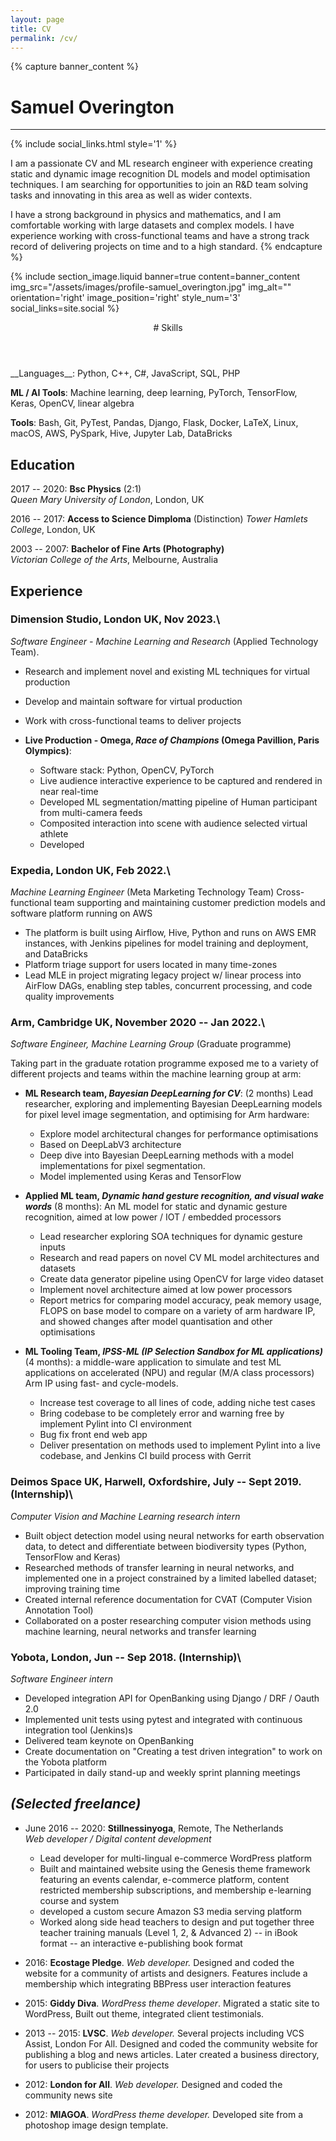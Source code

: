 ```yaml
---
layout: page
title: CV
permalink: /cv/
---
```



{% capture banner_content %}
# Samuel Overington

------------------------------------------------------------------------

{% include social_links.html style='1' %}

I am a passionate CV and ML research engineer with experience creating static and dynamic image recognition DL models and model optimisation techniques. I am searching for opportunities to join an R&D team solving tasks and innovating in this area as well as wider contexts.

I have a strong background in physics and mathematics, and I am comfortable working with large datasets and complex models. I have experience working with cross-functional teams and have a strong track record of delivering projects on time and to a high standard.
{% endcapture %}

{% include section_image.liquid banner=true content=banner_content img_src="/assets/images/profile-samuel_overington.jpg" img_alt="" orientation='right' image_position='right' style_num='3' social_links=site.social %}

<section markdown='1'>
<header>
# Skills
</header>
__Languages__: Python, C++, C#, JavaScript, SQL, PHP

__ML / AI Tools__: Machine learning, deep learning, PyTorch, TensorFlow, Keras, OpenCV, linear algebra

__Tools__: Bash, Git, PyTest, Pandas, Django, Flask, Docker, LaTeX, Linux, macOS, AWS, PySpark, Hive, Jupyter Lab, DataBricks

# Education

2017 -- 2020: **Bsc Physics** (2:1) \
*Queen Mary University of London*, London, UK

2016 -- 2017: **Access to Science Dimploma** (Distinction) *Tower Hamlets College*, London, UK

2003 -- 2007: **Bachelor of Fine Arts (Photography)**\
*Victorian College of the Arts*, Melbourne, Australia

# Experience

### **Dimension Studio**, London UK, Nov 2023.\
*Software Engineer - Machine Learning and Research* (Applied Technology Team).

- Research and implement novel and existing ML techniques for virtual production
- Develop and maintain software for virtual production
- Work with cross-functional teams to deliver projects


- __Live Production - Omega, *Race of Champions* (Omega Pavillion, Paris Olympics)__:
  - Software stack: Python, OpenCV, PyTorch
  - Live audience interactive experience to be captured and rendered in near real-time
  - Developed ML segmentation/matting pipeline of Human participant from multi-camera feeds
  - Composited interaction into scene with audience selected virtual athlete
  - Developed 



### **Expedia**, London UK, Feb 2022.\
*Machine Learning Engineer* (Meta Marketing Technology Team) Cross-functional team supporting and maintaining customer prediction models and software platform running on AWS

  - The platform is built using Airflow, Hive, Python and runs on AWS EMR instances, with Jenkins pipelines for model training and deployment, and DataBricks
  - Platform triage support for users located in many time-zones
  - Lead MLE in project migrating legacy project w/ linear process into AirFlow DAGs, enabling step tables, concurrent processing, and code quality improvements

### **Arm**, Cambridge UK, November 2020 -- Jan 2022.\
*Software Engineer, Machine Learning Group* (Graduate programme)

Taking part in the graduate rotation programme exposed me to a variety of different projects and teams within the machine learning group at arm:

- __ML Research team, *Bayesian DeepLearning for CV*__: (2 months) Lead researcher, exploring and implementing Bayesian DeepLearning models for pixel level image segmentation, and optimising for Arm hardware:

  - Explore model architectural changes for performance optimisations
  - Based on DeepLabV3 architecture
  - Deep dive into Bayesian DeepLearning methods with a model implementations for pixel segmentation.
  - Model implemented using Keras and TensorFlow

- __Applied ML team, *Dynamic hand gesture recognition, and visual wake words*__ (8 months): An ML model for static and dynamic gesture recognition, aimed at low power / IOT / embedded processors

  - Lead researcher exploring SOA techniques for dynamic gesture inputs
  - Research and read papers on novel CV ML model architectures and datasets
  - Create data generator pipeline using OpenCV for large video dataset
  - Implement novel architecture aimed at low power processors
  - Report metrics for comparing model accuracy, peak memory usage, FLOPS on base model to compare on a variety of arm hardware IP, and showed changes after model quantisation and other optimisations


- __ML Tooling Team, *IPSS-ML (IP Selection Sandbox for ML applications)*__ (4 months): a middle-ware application to simulate and test ML applications on accelerated (NPU) and regular (M/A class processors) Arm IP using fast- and cycle-models.
  - Increase test coverage to all lines of code, adding niche test cases
  - Bring codebase to be completely error and warning free by implement Pylint into CI environment
  - Bug fix front end web app
  - Deliver presentation on methods used to implement Pylint into a live codebase, and Jenkins CI build process with Gerrit

### **Deimos Space UK**, Harwell, Oxfordshire, July -- Sept 2019. (Internship)\
*Computer Vision and Machine Learning research intern*

- Built object detection model using neural networks for earth observation data, to detect and differentiate between biodiversity types (Python, TensorFlow and Keras)
- Researched methods of transfer learning in neural networks, and implemented one in a project constrained by a limited labelled dataset; improving training time
- Created internal reference documentation for CVAT (Computer Vision Annotation Tool)
- Collaborated on a poster researching computer vision methods using machine learning, neural networks and transfer learning


### **Yobota**, London, Jun -- Sep 2018. (Internship)\
*Software Engineer intern*

- Developed integration API for OpenBanking using Django / DRF / Oauth 2.0
- Implemented unit tests using pytest and integrated with continuous integration tool (Jenkins)s
- Delivered team keynote on OpenBanking
- Create documentation on "Creating a test driven integration" to work on the Yobota platform
- Participated in daily stand-up and weekly sprint planning meetings


## *(Selected freelance)*

- June 2016 -- 2020: **Stillnessinyoga**, Remote, The Netherlands\
*Web developer / Digital content development*
  -   Lead developer for multi-lingual e-commerce WordPress platform
  -   Built and maintained website using the Genesis theme framework featuring an events calendar, e-commerce platform, content restricted membership subscriptions, and membership e-learning course and system
  -   developed a custom secure Amazon S3 media serving platform
  -   Worked along side head teachers to design and put together three teacher training manuals (Level 1, 2, & Advanced 2) -- in iBook format -- an interactive e-publishing book format

-   2016: **Ecostage Pledge**. *Web developer.* Designed and coded the website for a community of artists and designers. Features include a membership which integrating BBPress user interaction features
-   2015: **Giddy Diva**. *WordPress theme developer*. Migrated a static site to WordPress, Built out theme, integrated client testimonials.
-   2013 -- 2015: **LVSC**. *Web developer.* Several projects including VCS Assist, London For All. Designed and coded the community website for publishing a blog and news articles. Later created a business directory, for users to publicise their projects
-   2012: **London for All**. *Web developer.* Designed and coded the community news site
-   2012: **MIAGOA**. *WordPress theme developer.* Developed site from a photoshop image design template.
</section>
